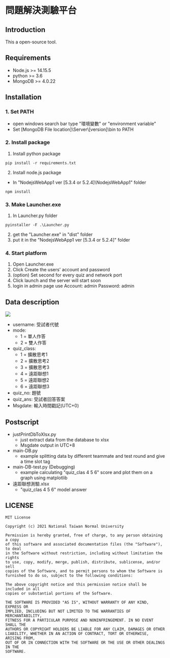 # 問題解決測驗平台

## Introduction

This a open-source tool.

## Requirements
- Node.js >= 14.15.5
- python >= 3.6
- MongoDB >= 4.0.22

## Installation

### 1. Set PATH
- open windows search bar type "環境變數" or "environment variable"
- Set [MongoDB File location]\\Server\\[version]\\bin to PATH

### 2. Install package
1. Install python package
```
pip install -r requirements.txt
```
2. Install node.js package
- In "NodejsWebApp1 ver [5.3.4 or 5.2.4]\NodejsWebApp1" folder
```
npm install
```

### 3. Make Launcher.exe
1. In Launcher.py folder
```
pyinstaller -F .\Launcher.py
```
2. get the "Launcher.exe" in "dist" folder
3. put it in the "NodejsWebApp1 ver [5.3.4 or 5.2.4]" folder

### 4. Start platform
1. Open Launcher.exe
2. Click Create the users' account and password
3. (option) Set second for every quiz and network port 
4. Click launch and the server will start soon
5. login in admin page use Account: admin Password: admin

## Data description
![](https://i.imgur.com/dH0ryZp.png)
- username: 受試者代號
- mode:
    - 1 = 單人作答
    - 2 = 雙人作答
- quiz_class: 
    - 1 = 擴散思考1
    - 2 = 擴散思考2
    - 3 = 擴散思考3
    - 4 = 遠距聯想1
    - 5 = 遠距聯想2 
    - 6 = 遠距聯想3
- quiz_no: 題號
- quiz_ans: 受試者回答答案
- Msgdate: 輸入時間戳記(UTC+0)

## Postscript
- justPrintDbToXlsx.py 
    - just extract data from the database to xlsx
    - Msgdate output in UTC+8
- main-DB.py
    - example splitting data by different teammate and test round and give a time slot tag
- main-DB-test.py (Debugging)
    - example calculating "quiz_clas 4 5 6" score and plot them on a graph using matplotlib
- 遠距聯想測驗.xlsx
    - "quiz_clas 4 5 6" model answer

## LICENSE
```
MIT License

Copyright (c) 2021 National Taiwan Normal University

Permission is hereby granted, free of charge, to any person obtaining a copy
of this software and associated documentation files (the "Software"), to deal
in the Software without restriction, including without limitation the rights
to use, copy, modify, merge, publish, distribute, sublicense, and/or sell
copies of the Software, and to permit persons to whom the Software is
furnished to do so, subject to the following conditions:

The above copyright notice and this permission notice shall be included in all
copies or substantial portions of the Software.

THE SOFTWARE IS PROVIDED "AS IS", WITHOUT WARRANTY OF ANY KIND, EXPRESS OR
IMPLIED, INCLUDING BUT NOT LIMITED TO THE WARRANTIES OF MERCHANTABILITY,
FITNESS FOR A PARTICULAR PURPOSE AND NONINFRINGEMENT. IN NO EVENT SHALL THE
AUTHORS OR COPYRIGHT HOLDERS BE LIABLE FOR ANY CLAIM, DAMAGES OR OTHER
LIABILITY, WHETHER IN AN ACTION OF CONTRACT, TORT OR OTHERWISE, ARISING FROM,
OUT OF OR IN CONNECTION WITH THE SOFTWARE OR THE USE OR OTHER DEALINGS IN THE
SOFTWARE.
```